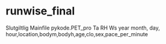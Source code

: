 # runwise_final
Slutgiltlig
Mainfile pykode.PET_pro
Ta
RH
Ws
year
month, day, hour,location,bodym,bodyh,age,clo,sex,pace_per_minute
